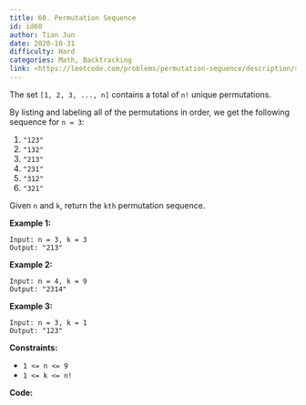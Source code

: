 ```yaml
---
title: 60. Permutation Sequence
id: id60
author: Tian Jun
date: 2020-10-31
difficulty: Hard
categories: Math, Backtracking
link: <https://leetcode.com/problems/permutation-sequence/description/>
---
```


The set `[1, 2, 3, ..., n]` contains a total of `n!` unique permutations.

By listing and labeling all of the permutations in order, we get the following
sequence for `n = 3`:

  1. `"123"`
  2. `"132"`
  3. `"213"`
  4. `"231"`
  5. `"312"`
  6. `"321"`

Given `n` and `k`, return the `kth` permutation sequence.



**Example 1:**
            
	Input: n = 3, k = 3    
	Output: "213"    

**Example 2:**
            
	Input: n = 4, k = 9    
	Output: "2314"    

**Example 3:**
            
	Input: n = 3, k = 1    
	Output: "123"    



**Constraints:**

  * `1 <= n <= 9`
  * `1 <= k <= n!`


**Code:**
